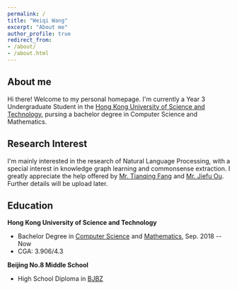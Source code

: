 ```yaml
---
permalink: / 
title: "Weiqi Wang"
excerpt: "About me"
author_profile: true 
redirect_from:
- /about/
- /about.html
---
```


## About me

Hi there! Welcome to my personal homepage. I'm currently a Year 3 Undergraduate Student in
the [Hong Kong University of Science and Technology](https://hkust.edu.hk/), pursing a bachelor degree in Computer
Science and Mathematics.

## Research Interest

I'm mainly interested in the research of Natural Language Processing, with a special interest in knowledge graph learning and commonsense extraction. I greatly appreciate the help offered by 
[Mr. Tianqing Fang](https://github.com/tqfang) and [Mr. Jiefu Ou](https://github.com/JefferyO). Further details will be upload later.

## Education

**Hong Kong University of Science and Technology**

- Bachelor Degree in [Computer Science](https://cse.ust.hk/) and [Mathematics](http://www.math.ust.hk/), Sep. 2018 --
  Now
- CGA: 3.906/4.3

**Beijing No.8 Middle School**

- High School Diploma in [BJBZ](http://www.no8ms.bj.cn/)
